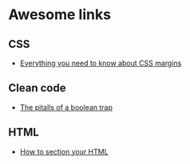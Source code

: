 # Awesome links

## CSS

- [Everything you need to know about CSS margins](https://www.smashingmagazine.com/2019/07/margins-in-css/)

## Clean code

- [The pitalls of a boolean trap](https://ariya.io/2011/08/hall-of-api-shame-boolean-trap)

## HTML

- [How to section your HTML](https://css-tricks.com/how-to-section-your-html/)
